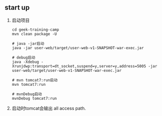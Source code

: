 ## start up

1. 启动项目

    ```
    cd geek-training-camp
    mvn clean package -U
    
    # java -jar启动
    java -jar user-web/target/user-web-v1-SNAPSHOT-war-exec.jar
    
    # debug启动
    java -Xdebug -Xrunjdwp:transport=dt_socket,suspend=y,server=y,address=5005 -jar user-web/target/user-web-v1-SNAPSHOT-war-exec.jar
    
    # mvn tomcat7:run启动
    mvn tomcat7:run
    
    # mvnDebug启动
    mvnDebug tomcat7:run
    ```

2. 启动时tomcat会输出 all access path.

